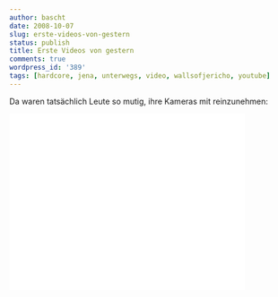 ```yaml
---
author: bascht
date: 2008-10-07
slug: erste-videos-von-gestern
status: publish
title: Erste Videos von gestern
comments: true
wordpress_id: '389'
tags: [hardcore, jena, unterwegs, video, wallsofjericho, youtube]
---
```


Da waren tatsächlich Leute so mutig, ihre Kameras mit reinzunehmen:


<iframe width="420" height="315" src="//www.youtube.com/embed/DaYUB-8yJrk" frameborder="0" allowfullscreen></iframe>
